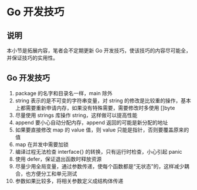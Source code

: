 # Go 开发技巧

## 说明

本小节是拓展内容，笔者会不定期更新 Go 开发技巧，使该技巧的内容尽可能全，并保证技巧的实用性。

## Go 开发技巧

1. package 的名字和目录名一样，main 除外
2. string 表示的是不可变的字符串变量，对 string 的修改是比较重的操作，基本上都需要重新申请内存，如果没有特殊需要，需要修改时多使用 []byte
3. 尽量使用 strings 库操作 string，这样做可以提高性能
4. append 要小心自动分配内存，append 返回的可能是新分配的地址
5. 如果要直接修改 map 的 value 值，则 value 只能是指针，否则要覆盖原来的值
6. map 在并发中需要加锁
7. 编译过程无法检查 interface{} 的转换，只有运行时检查，小心引起 panic
8. 使用 defer，保证退出函数时释放资源
9. 尽量少用全局变量，通过参数传递，使每个函数都是“无状态”的，这样减少耦合，也方便分工和单元测试
10. 参数如果比较多，将相关参数定义成结构体传递